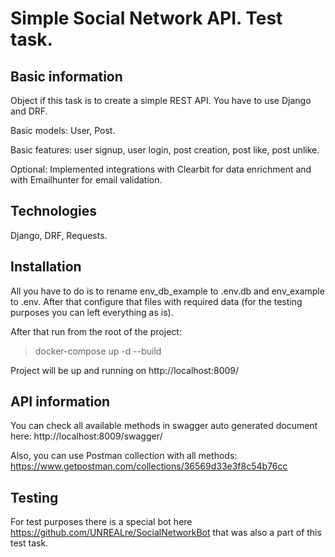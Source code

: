 # Simple Social Network API. Test task.

## Basic information
Object if this task is to create a simple REST API. You have to use Django and DRF.

Basic models: User, Post.

Basic features: user signup, user login, post creation, post like, post unlike.

Optional: Implemented integrations with Clearbit for data enrichment and with Emailhunter for email validation.

## Technologies

Django, DRF, Requests.

## Installation
All you have to do is to rename env_db_example to .env.db and env_example to .env. After that configure that files with required data (for the testing purposes you can left everything as is).

After that run from the root of the project:
>docker-compose up -d --build

Project will be up and running on http://localhost:8009/

## API information
You can check all available methods in swagger auto generated document here: http://localhost:8009/swagger/

Also, you can use Postman collection with all methods: https://www.getpostman.com/collections/36569d33e3f8c54b76cc

## Testing
For test purposes there is a special bot here https://github.com/UNREALre/SocialNetworkBot that was also a part of this test task.